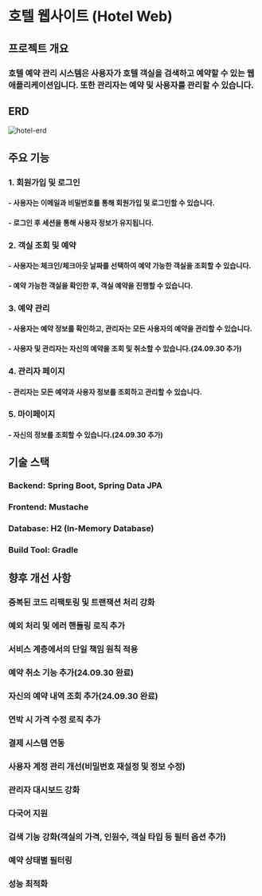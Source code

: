 # 호텔 웹사이트 (Hotel Web)
## 프로젝트 개요
### 호텔 예약 관리 시스템은 사용자가 호텔 객실을 검색하고 예약할 수 있는 웹 애플리케이션입니다. 또한 관리자는 예약 및 사용자를 관리할 수 있습니다.
## ERD
![hotel-erd](https://github.com/user-attachments/assets/35b4d4f9-d41a-4932-8a48-804cf3b45793)

## 주요 기능
### 1. 회원가입 및 로그인
#### - 사용자는 이메일과 비밀번호를 통해 회원가입 및 로그인할 수 있습니다.
#### - 로그인 후 세션을 통해 사용자 정보가 유지됩니다.
### 2. 객실 조회 및 예약
#### - 사용자는 체크인/체크아웃 날짜를 선택하여 예약 가능한 객실을 조회할 수 있습니다.
#### - 예약 가능한 객실을 확인한 후, 객실 예약을 진행할 수 있습니다.
### 3. 예약 관리
#### - 사용자는 예약 정보를 확인하고, 관리자는 모든 사용자의 예약을 관리할 수 있습니다.
#### - 사용자 및 관리자는 자신의 예약을 조회 및 취소할 수 있습니다.(24.09.30 추가)
### 4. 관리자 페이지
#### - 관리자는 모든 예약과 사용자 정보를 조회하고 관리할 수 있습니다.
### 5. 마이페이지
#### - 자신의 정보를 조회할 수 있습니다.(24.09.30 추가)
## 기술 스택
### Backend: Spring Boot, Spring Data JPA
### Frontend: Mustache 
### Database: H2 (In-Memory Database)
### Build Tool: Gradle
## 향후 개선 사항
### 중복된 코드 리팩토링 및 트랜잭션 처리 강화
### 예외 처리 및 에러 핸들링 로직 추가 
### 서비스 계층에서의 단일 책임 원칙 적용
### 예약 취소 기능 추가(24.09.30 완료)
### 자신의 예약 내역 조회 추가(24.09.30 완료)
### 연박 시 가격 수정 로직 추가
### 결제 시스템 연동
### 사용자 계정 관리 개선(비밀번호 재설정 및 정보 수정)
### 관리자 대시보드 강화
### 다국어 지원
### 검색 기능 강화(객실의 가격, 인원수, 객실 타입 등 필터 옵션 추가)
### 예약 상태별 필터링
### 성능 최적화
